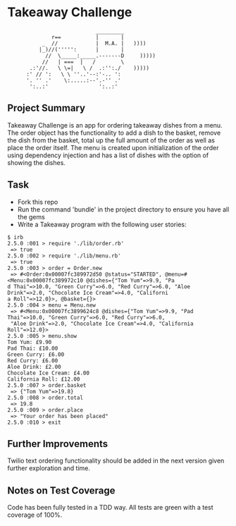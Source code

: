 Takeaway Challenge
==================
```
                            _________
              r==           |       |
           _  //            |  M.A. |   ))))
          |_)//(''''':      |       |
            //  \_____:_____.-------D     )))))
           //   | ===  |   /        \
       .:'//.   \ \=|   \ /  .:'':./    )))))
      :' // ':   \ \ ''..'--:'-.. ':
      '. '' .'    \:.....:--'.-'' .'
       ':..:'                ':..:'

 ```

Project Summary
-------
Takeaway Challenge is an app for ordering takeaway dishes from a menu. The order object has the functionality to add a dish to the basket, remove the dish from the basket, total up the full amount of the order as well as place the order itself. The menu is created upon initialization of the order using dependency injection and has a list of dishes with the option of showing the dishes.


Task
-----

* Fork this repo
* Run the command 'bundle' in the project directory to ensure you have all the gems
* Write a Takeaway program with the following user stories:

```
$ irb
2.5.0 :001 > require './lib/order.rb'
 => true
2.5.0 :002 > require './lib/menu.rb'
 => true
2.5.0 :003 > order = Order.new
 => #<Order:0x00007fc389972d50 @status="STARTED", @menu=#<Menu:0x00007fc389972c10 @dishes={"Tom Yum"=>9.9, "Pa
d Thai"=>10.0, "Green Curry"=>6.0, "Red Curry"=>6.0, "Aloe Drink"=>2.0, "Chocolate Ice Cream"=>4.0, "Californi
a Roll"=>12.0}>, @basket={}>
2.5.0 :004 > menu = Menu.new
 => #<Menu:0x00007fc3899624c8 @dishes={"Tom Yum"=>9.9, "Pad Thai"=>10.0, "Green Curry"=>6.0, "Red Curry"=>6.0,
 "Aloe Drink"=>2.0, "Chocolate Ice Cream"=>4.0, "California Roll"=>12.0}>
2.5.0 :005 > menu.show
Tom Yum: £9.90
Pad Thai: £10.00
Green Curry: £6.00
Red Curry: £6.00
Aloe Drink: £2.00
Chocolate Ice Cream: £4.00
California Roll: £12.00
2.5.0 :007 > order.basket
 => {"Tom Yum"=>19.8}
2.5.0 :008 > order.total
 => 19.8
2.5.0 :009 > order.place
 => "Your order has been placed"
2.5.0 :010 > exit
```
Further Improvements
---------
Twilio text ordering functionality should be added in the next version given further exploration and time.

Notes on Test Coverage
------------------

Code has been fully tested in a TDD way. All tests are green with a test coverage of 100%.
